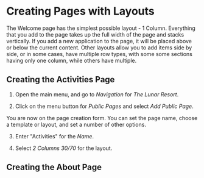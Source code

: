 # Creating Pages with Layouts

The Welcome page has the simplest possible layout - 1 Column.
Everything that you add to the page takes up the full width of the page and 
stacks vertically. If you add a new application to the page, it will be placed 
above or below the current content. Other layouts allow you to add items side by
side, or in some cases, have multiple row types, with some some sections having 
only one column, while others have multiple.

## Creating the Activities Page

1. Open the main menu, and go to *Navigation* for *The Lunar Resort*.

2. Click on the menu button for *Public Pages* and select *Add Public Page*.

You are now on the page creation form. You can set the page name, choose a 
template or layout, and set a number of other options.

3. Enter "Activities" for the *Name*.

4. Select *2 Columns 30/70* for the layout.

## Creating the About Page

